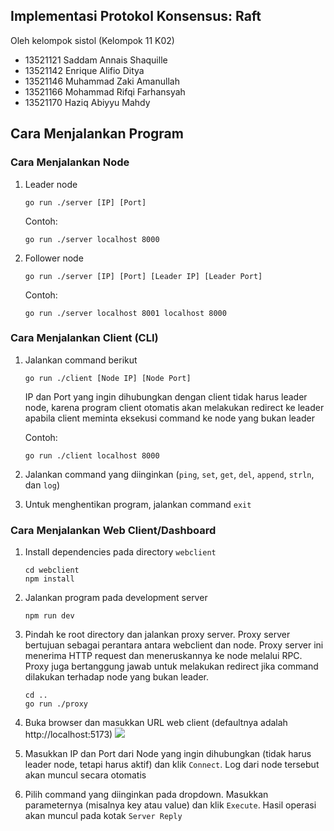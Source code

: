 ## Implementasi Protokol Konsensus: Raft

Oleh kelompok sistol (Kelompok 11 K02)

-   13521121 Saddam Annais Shaquille
-   13521142 Enrique Alifio Ditya
-   13521146 Muhammad Zaki Amanullah
-   13521166 Mohammad Rifqi Farhansyah
-   13521170 Haziq Abiyyu Mahdy

## Cara Menjalankan Program

### Cara Menjalankan Node

1. Leader node

    ```
    go run ./server [IP] [Port]
    ```

    Contoh:

    ```
    go run ./server localhost 8000
    ```

2. Follower node

    ```
    go run ./server [IP] [Port] [Leader IP] [Leader Port]
    ```

    Contoh:

    ```
    go run ./server localhost 8001 localhost 8000
    ```

### Cara Menjalankan Client (CLI)

1. Jalankan command berikut

    ```
    go run ./client [Node IP] [Node Port]
    ```

    IP dan Port yang ingin dihubungkan dengan client tidak harus leader node, karena program client otomatis akan melakukan redirect ke leader apabila client meminta eksekusi command ke node yang bukan leader

    Contoh:

    ```
    go run ./client localhost 8000
    ```

2. Jalankan command yang diinginkan (`ping`, `set`, `get`, `del`, `append`, `strln`, dan `log`)
3. Untuk menghentikan program, jalankan command `exit`

### Cara Menjalankan Web Client/Dashboard

1. Install dependencies pada directory `webclient`

    ```
    cd webclient
    npm install
    ```

2. Jalankan program pada development server

    ```
    npm run dev
    ```

3. Pindah ke root directory dan jalankan proxy server. Proxy server bertujuan sebagai perantara antara webclient dan node. Proxy server ini menerima HTTP request dan meneruskannya ke node melalui RPC. Proxy juga bertanggung jawab untuk melakukan redirect jika command dilakukan terhadap node yang bukan leader.

    ```
    cd ..
    go run ./proxy
    ```

4. Buka browser dan masukkan URL web client (defaultnya adalah http://localhost:5173)
   ![](./img/screenshot.jpg)

5. Masukkan IP dan Port dari Node yang ingin dihubungkan (tidak harus leader node, tetapi harus aktif) dan klik `Connect`. Log dari node tersebut akan muncul secara otomatis

6. Pilih command yang diinginkan pada dropdown. Masukkan parameternya (misalnya key atau value) dan klik `Execute`. Hasil operasi akan muncul pada kotak `Server Reply`
